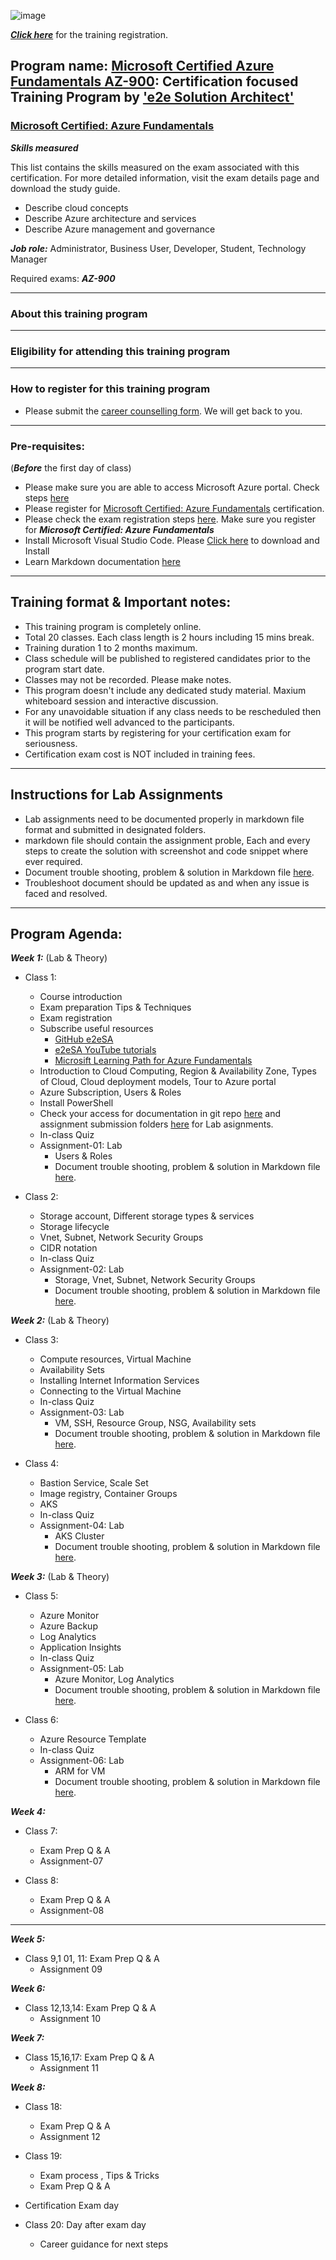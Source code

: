 ![image](https://user-images.githubusercontent.com/62712515/212542948-616c1fb5-3663-47ec-889c-505bf6c4e3f9.png)

***[Click here](https://e2esolutionarchitect.eventbrite.com)*** for the training registration.

## Program name: [Microsoft Certified Azure Fundamentals AZ-900](https://learn.microsoft.com/en-us/certifications/azure-fundamentals/): Certification focused Training Program by ['e2e Solution Architect'](https://e2esolutionarchitect.com/role-based-training-program/)

### [Microsoft Certified: Azure Fundamentals](https://learn.microsoft.com/en-us/certifications/azure-fundamentals/)

***Skills measured***

This list contains the skills measured on the exam associated with this certification. For more detailed information, visit the exam details page and download the study guide.
- Describe cloud concepts
- Describe Azure architecture and services
- Describe Azure management and governance

***Job role:*** Administrator, Business User, Developer, Student, Technology Manager

Required exams: ***AZ-900***

----------------------------
### About this training program


----------------------------
### Eligibility for attending this training program

----------------------------

### How to register for this training program

- Please submit the [career counselling form](https://e2esolutionarchitect.com/career-counselling/). We will get back to you. 
----------------------------

### Pre-requisites: 
(***Before*** the first day of class)
- Please make sure you are able to access Microsoft Azure portal. Check steps [here](https://github.com/e2eSolutionArchitect/academy/blob/main/certification-based-training-programs/azure/AZ-900/azure-portal-registration.md)
- Please register for [Microsoft Certified: Azure Fundamentals](https://learn.microsoft.com/en-us/certifications/azure-fundamentals/) certification.
- Please check the exam registration steps [here](https://github.com/e2eSolutionArchitect/academy/blob/main/certification-based-training-programs/azure/microsoft-certification-registration-steps.md). Make sure you register for ***Microsoft Certified: Azure Fundamentals***
- Install Microsoft Visual Studio Code. Please [Click here](https://code.visualstudio.com/download) to download and Install
- Learn Markdown documentation [here](https://www.markdownguide.org/cheat-sheet/)


----------------------------

## Training format & Important notes:

- This training program is completely online.
- Total 20 classes. Each class length is 2 hours including 15 mins break.
- Training duration 1 to 2 months maximum. 
- Class schedule will be published to registered candidates prior to the program start date.
- Classes may not be recorded. Please make notes.
- This program doesn't include any dedicated study material. Maxium whiteboard session and interactive discussion. 
- For any unavoidable situation if any class needs to be rescheduled then it will be notified well advanced to the participants. 
- This program starts by registering for your certification exam for seriousness. 
- Certification exam cost is NOT included in training fees. 

----------------------------

## Instructions for Lab Assignments
- Lab assignments need to be documented properly in markdown file format and submitted in designated folders.
- markdown file should contain the assignment proble, Each and every steps to create the solution with screenshot and code snippet where ever required.
- Document trouble shooting, problem & solution in Markdown file [here](https://github.com/e2eSolutionArchitect/KEDB/blob/main/azure/azure-troubleshoot.md).
- Troubleshoot document should be updated as and when any issue is faced and resolved. 

----------------------------


## Program Agenda:

***Week 1:*** (Lab & Theory)
- Class 1: 
  - Course introduction
  - Exam preparation Tips & Techniques
  - Exam registration
  - Subscribe useful resources 
    - [GitHub e2eSA](https://github.com/e2eSolutionArchitect/scripts)
    - [e2eSA YouTube tutorials](https://www.youtube.com/channel/UC5Juuk7aTvbRmrABMq4onJA/videos)
    - [Microsift Learning Path for Azure Fundamentals](https://learn.microsoft.com/en-us/certifications/azure-fundamentals/)
  - Introduction to Cloud Computing, Region & Availability Zone, Types of Cloud, Cloud deployment models, Tour to Azure portal
  - Azure Subscription, Users & Roles
  - Install PowerShell
  - Check your access for documentation in git repo [here](https://github.com/e2eSolutionArchitect/KEDB/blob/main/azure/azure-troubleshoot.md) and assignment submission folders [here](#) for Lab asignments. 
  - In-class Quiz
  - Assignment-01: Lab
    - Users & Roles
    - Document trouble shooting, problem & solution in Markdown file [here](https://github.com/e2eSolutionArchitect/KEDB/blob/main/azure/azure-troubleshoot.md). 
  
- Class 2: 
  - Storage account, Different storage types & services
  - Storage lifecycle
  - Vnet, Subnet, Network Security Groups
  - CIDR notation
  - In-class Quiz
  - Assignment-02: Lab
    - Storage, Vnet, Subnet, Network Security Groups
    - Document trouble shooting, problem & solution in Markdown file [here](https://github.com/e2eSolutionArchitect/KEDB/blob/main/azure/azure-troubleshoot.md). 

***Week 2:*** (Lab & Theory)

- Class 3: 
  - Compute resources, Virtual Machine
  - Availability Sets 
  - Installing Internet Information Services
  - Connecting to the Virtual Machine
  - In-class Quiz
  - Assignment-03: Lab
    - VM, SSH, Resource Group, NSG, Availability sets
    - Document trouble shooting, problem & solution in Markdown file [here](https://github.com/e2eSolutionArchitect/KEDB/blob/main/azure/azure-troubleshoot.md).
    
- Class 4: 
  - Bastion Service, Scale Set
  - Image registry, Container Groups
  - AKS
  - In-class Quiz
  - Assignment-04: Lab
    - AKS Cluster
    - Document trouble shooting, problem & solution in Markdown file [here](https://github.com/e2eSolutionArchitect/KEDB/blob/main/azure/azure-troubleshoot.md).
    
***Week 3:*** (Lab & Theory)

- Class 5: 
  - Azure Monitor
  - Azure Backup
  - Log Analytics
  - Application Insights
  - In-class Quiz
  - Assignment-05: Lab
    - Azure Monitor, Log Analytics
    - Document trouble shooting, problem & solution in Markdown file [here](https://github.com/e2eSolutionArchitect/KEDB/blob/main/azure/azure-troubleshoot.md).

- Class 6: 
  - Azure Resource Template
  - In-class Quiz
  - Assignment-06: Lab
    - ARM for VM
    - Document trouble shooting, problem & solution in Markdown file [here](https://github.com/e2eSolutionArchitect/KEDB/blob/main/azure/azure-troubleshoot.md).
    
***Week 4:***

- Class 7: 
  - Exam Prep Q & A
  - Assignment-07
  
- Class 8: 
  - Exam Prep Q & A
  - Assignment-08

----------------------------

***Week 5:***
- Class 9,1 01, 11: Exam Prep Q & A
  - Assignment 09

***Week 6:***
- Class 12,13,14: Exam Prep Q & A
  - Assignment 10

***Week 7:***
- Class 15,16,17: Exam Prep Q & A
  - Assignment 11

***Week 8:***

- Class 18: 
  - Exam Prep Q & A
  - Assignment 12
  
- Class 19: 
  - Exam process , Tips & Tricks
  - Exam Prep Q & A
  
- Certification Exam day

- Class 20: Day after exam day
  - Career guidance for next steps
